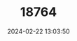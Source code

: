 ---
title: "18764"
category: "Pteropus tonganus"
draft: false
date: 2024-02-22 13:03:50
languages:
  English: ["Insular Flying-fox", "Pacific Flying Fox"]
  French: ["Roussette Des Îles Tonga"]
---
